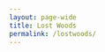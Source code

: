 ```yaml
---
layout: page-wide
title: Lost Woods
permalink: /lostwoods/
---
```


<div id="map-canvas"></div>

<script type="text/javascript" src="https://maps.googleapis.com/maps/api/js?key=AIzaSyBczbNIYsrrbOLxudm2oZq9t1xzLLpA2cg"></script>

<script type="text/javascript">
  // PRACTICE CODE WORKING, COMMENTS FOR UPDATING CODE WHEN WE HAVE SF API
  // PUT ARRAY OF ORG NAME & ADDRESSES FROM SF API HERE
  // DECLARE AN ARRAY OF MARKERS & INFO WINDOWS
  var orgName = 'Scottish Council for Voluntary Organisations';
  var addresses = [
  'Mansfield Traquair Centre, 15 Mansfield Place, Edinburgh, EH3 6BB, UK',
  'Brunswick House, 51 Wilson St, Glasgow, G1 1UZ, UK',
  'Fairways House, Fairways Business Park, Castle Heather, Inverness, IV2 6AA, UK',
  'Hayweight House, 23 Lauriston Street, Edinburgh, EH3 9DQ, UK'
  ];
  
  function main(){
    var geocoder, map, i;
    var mapOptions = {
      center: {lat: 56.490671, lng: -4.202646},
      zoom: 7,
      mapTypeId: google.maps.MapTypeId.ROADMAP,
      disableDefaultUI: true,
      mapTypeControl: true
    };
    map = new google.maps.Map(document.getElementById('map-canvas'),mapOptions);
    geocoder = new google.maps.Geocoder();
    
    for(i=0;i<addresses.length;i++){
      geocoder.geocode({'address': addresses[i]}, function(result, statusCode){
        if(statusCode == google.maps.GeocoderStatus.OK){
          var marker = new google.maps.Marker({
            map:map,
            position: result[0].geometry.location,
            title: orgName
          });
          
          var infoWindow = new google.maps.InfoWindow({
            content: '<h1>' + orgName + '</h1>' + '<p>' + addresses[0] + '</p>'
          });
          google.maps.event.addListener(marker, 'click', function(){infoWindow.open(map,marker);});
        }
      });
    }
  }
  
  google.maps.event.addDomListener(window, 'load', main);
  
 </script>

